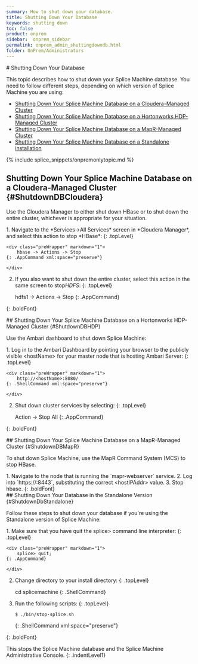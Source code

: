 ```yaml
---
summary: How to shut down your database.
title: Shutting Down Your Database
keywords: shutting down
toc: false
product: onprem
sidebar:  onprem_sidebar
permalink: onprem_admin_shuttingdowndb.html
folder: OnPrem/Administrators
---
```

<section>
<div class="TopicContent" data-swiftype-index="true" markdown="1">
# Shutting Down Your Database

This topic describes how to shut down your Splice Machine database. You
need to follow different steps, depending on which version of Splice
Machine you are using:

* [Shutting Down Your Splice Machine Database on a Cloudera-Managed
  Cluster](#ShutdownDBCloudera)
* [Shutting Down Your Splice Machine Database on a Hortonworks
  HDP-Managed Cluster](#ShutdownDBHDP)
* [Shutting Down Your Splice Machine Database on a MapR-Managed
  Cluster](#ShutdownDBMapR)
* [Shutting Down Your Splice Machine Database on a Standalone
  installation](#ShutdownDbStandalone)

{% include splice_snippets/onpremonlytopic.md %}

## Shutting Down Your Splice Machine Database on a Cloudera-Managed Cluster   {#ShutdownDBCloudera}

Use the Cloudera Manager to either shut down HBase or to shut down the
entire cluster, whichever is appropriate for your situation.

<div class="opsStepsList" markdown="1">
1.  Navigate to the *Services-&gt;All Services* screen in *Cloudera
    Manager*, and select this action to stop *HBase*:
    {: .topLevel}

    <div class="preWrapper" markdown="1">
        hbase -> Actions -> Stop
    {: .AppCommand xml:space="preserve"}

    </div>

2.  If you also want to shut down the entire cluster, select this action
    in the same screen to stop*HDFS*:
    {: .topLevel}

    <div class="preWrapper" markdown="1">
        hdfs1 -> Actions -> Stop
    {: .AppCommand}

    </div>
{: .boldFont}

</div>
## Shutting Down Your Splice Machine Database on a Hortonworks HDP-Managed Cluster   {#ShutdownDBHDP}

Use the Ambari dashboard to shut down Splice Machine:

<div class="opsStepsList" markdown="1">
1.  Log in to the Ambari Dashboard by pointing your browser to the
    publicly visible <span
    class="HighlightedCode">&lt;hostName&gt;</span> for your master node
    that is hosting Ambari Server:
    {: .topLevel}

    <div class="preWrapper" markdown="1">
        http://<hostName>:8080/
    {: .ShellCommand xml:space="preserve"}

    </div>

2.  Shut down cluster services by selecting:
    {: .topLevel}

    <div class="preWrapper" markdown="1">
        Action -> Stop All
    {: .AppCommand}

    </div>
{: .boldFont}

</div>
## Shutting Down Your Splice Machine Database on a MapR-Managed Cluster   {#ShutdownDBMapR}

To shut down Splice Machine, use the MapR Command System (MCS) to stop
HBase.

<div class="opsStepsList" markdown="1">
1.  Navigate to the node that is running the `mapr-webserver` service.
2.  Log into `https://<hostIPAddr>:8443`, substituting the correct <span
    class="HighlightedCode">&lt;hostIPAddr&gt;</span> value.
3.  Stop hbase.
{: .boldFont}

</div>
## Shutting Down Your Database in the Standalone Version   {#ShutdownDbStandalone}

Follow these steps to shut down your database if you're using the
Standalone version of Splice Machine:

<div class="opsStepsList" markdown="1">
1.  Make sure that you have quit the <span
    class="AppCommand">splice&gt;</span> command line interpreter:
    {: .topLevel}

    <div class="preWrapper" markdown="1">
        splice> quit;
    {: .AppCommand}

    </div>

2.  Change directory to your install directory:
    {: .topLevel}

    <div class="preWrapper" markdown="1">
        cd splicemachine
    {: .ShellCommand}

    </div>

3.  Run the following scripts:
    {: .topLevel}

    <div class="preWrapper" markdown="1">

        $ ./bin/stop-splice.sh
    {: .ShellCommand xml:space="preserve"}

    </div>
{: .boldFont}

This stops the Splice Machine database and the Splice Machine
Administrative Console.
{: .indentLevel1}

</div>
</div>
</section>
